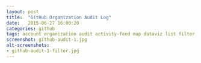 ```yaml
---
layout: post
title:  "GitHub Organization Audit Log"
date:   2015-06-27 16:00:20
categories: github
tags: account organization audit activity-feed map dataviz list filter search
screenshot: github-audit-1.jpg
alt-screenshots: 
- github-audit-1-filter.jpg
---
```


